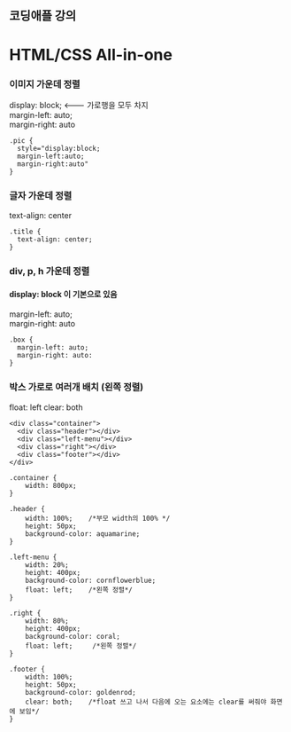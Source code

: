 ## 코딩애플 강의
# HTML/CSS All-in-one 

### 이미지 가운데 정렬
display: block;   <--- 가로행을 모두 차지 </br>
margin-left: auto; </br>
margin-right: auto </br>
```
.pic {
  style="display:block;
  margin-left:auto; 
  margin-right:auto"
}
```
### 글자 가운데 정렬
text-align: center
```
.title {
  text-align: center;
}
```
### div, p, h 가운데 정렬
#### display: block 이 기본으로 있음
margin-left: auto; </br>
margin-right: auto </br>
```
.box {
  margin-left: auto;
  margin-right: auto:
}
```
### 박스 가로로 여러개 배치 (왼쪽 정렬)
float: left 
clear: both
```
<div class="container">
  <div class="header"></div>
  <div class="left-menu"></div>
  <div class="right"></div>
  <div class="footer"></div>
</div>
```
```
.container {
    width: 800px;
}

.header {
    width: 100%;    /*부모 width의 100% */
    height: 50px;
    background-color: aquamarine;
}

.left-menu {
    width: 20%;
    height: 400px;
    background-color: cornflowerblue;
    float: left;    /*왼쪽 정렬*/
}

.right {
    width: 80%;
    height: 400px;
    background-color: coral;
    float: left;     /*왼쪽 정렬*/
}

.footer {
    width: 100%;
    height: 50px;
    background-color: goldenrod;
    clear: both;    /*float 쓰고 나서 다음에 오는 요소에는 clear를 써줘야 화면에 보임*/
}
```
